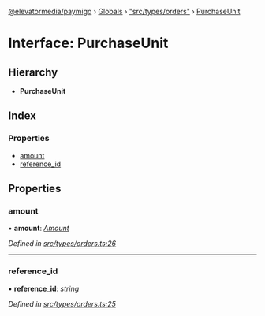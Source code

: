 [@elevatormedia/paymigo](../README.md) › [Globals](../globals.md) › ["src/types/orders"](../modules/_src_types_orders_.md) › [PurchaseUnit](_src_types_orders_.purchaseunit.md)

# Interface: PurchaseUnit

## Hierarchy

-   **PurchaseUnit**

## Index

### Properties

-   [amount](_src_types_orders_.purchaseunit.md#amount)
-   [reference_id](_src_types_orders_.purchaseunit.md#reference_id)

## Properties

### amount

• **amount**: _[Amount](_src_types_common_.amount.md)_

_Defined in [src/types/orders.ts:26](https://github.com/ELEVATORmedia/paymigo/blob/c28bc6c/src/types/orders.ts#L26)_

---

### reference_id

• **reference_id**: _string_

_Defined in [src/types/orders.ts:25](https://github.com/ELEVATORmedia/paymigo/blob/c28bc6c/src/types/orders.ts#L25)_
